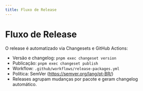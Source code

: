 ```yaml
---
title: Fluxo de Release
---
```


# Fluxo de Release

O release é automatizado via Changesets e GitHub Actions:

- Versão e changelog: `pnpm exec changeset version`
- Publicação: `pnpm exec changeset publish`
- Workflow: `.github/workflows/release-packages.yml`
- Política: SemVer (https://semver.org/lang/pt-BR/)
- Releases agrupam mudanças por pacote e geram changelog automático.
